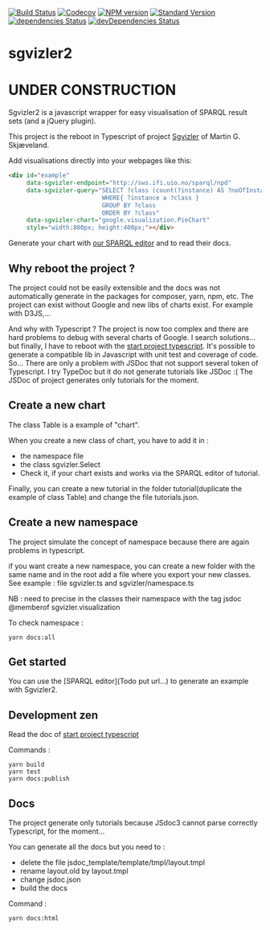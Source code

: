 [![Build Status](https://travis-ci.org/BorderCloud/sgvizler2.svg?branch=master)](https://travis-ci.org/BorderCloud/sgvizler2)
[![Codecov](https://img.shields.io/codecov/c/github/BorderCloud/sgvizler2.svg)](https://codecov.io/gh/BorderCloud/sgvizler2)
[![NPM version](https://img.shields.io/npm/v/sgvizler2.svg)](https://www.npmjs.com/package/sgvizler2)
[![Standard Version](https://img.shields.io/badge/release-standard%20version-brightgreen.svg)](https://github.com/conventional-changelog/standard-version)
[![dependencies Status](https://david-dm.org/bordercloud/sgvizler2/status.svg)](https://david-dm.org/bordercloud/sgvizler2)
[![devDependencies Status](https://david-dm.org/bordercloud/sgvizler2/dev-status.svg)](https://david-dm.org/bordercloud/sgvizler2?type=dev)

# sgvizler2
# UNDER CONSTRUCTION

Sgvizler2 is a javascript wrapper for easy visualisation of SPARQL result sets (and a jQuery plugin).

This project is the reboot in Typescript of project [Sgvizler](https://github.com/mgskjaeveland/sgvizler) of Martin G.
Skjæveland.

Add visualisations directly into your webpages like this:
```html
<div id="example"
     data-sgvizler-endpoint="http://sws.ifi.uio.no/sparql/npd"
     data-sgvizler-query="SELECT ?class (count(?instance) AS ?noOfInstances)
                          WHERE{ ?instance a ?class }
                          GROUP BY ?class
                          ORDER BY ?class"
     data-sgvizler-chart="google.visualization.PieChart"
     style="width:800px; height:400px;"></div>
```

Generate your chart with [our SPARQL editor](tutorial-A_Editor.html) and to
read their docs.

## Why reboot the project ?
The project could not be easily extensible and the docs was not automatically generate in the packages for composer,
yarn, npm, etc.
The project can exist without Google and new libs of charts exist. For example with D3JS,...

And why with Typescript ? The project is now too complex and there are hard problems to debug with
 several charts of Google. I search solutions... but finally, I have to reboot with
 the [start project typescript](https://github.com/bitjson/typescript-starter).
 It's possible to generate a compatible lib in Javascript with unit test and coverage of code. So...
 There are only a problem with JSDoc that not support several token of Typescript. I try TypeDoc but it do not generate
 tutorials like JSDoc :( The JSDoc of project generates only tutorials for the moment.

## Create a new chart

The class Table is a example of "chart".

When you create a new class of chart, you have to add it in :
* the namespace file
* the class sgvizler.Select
* Check it, if your chart exists and works via the SPARQL editor of tutorial.

Finally, you can create a new tutorial in the folder tutorial(duplicate the example of class Table) and change the file
tutorials.json.

## Create a new namespace

The project simulate the concept of namespace because there are again problems in typescript.

if you want create a new namespace, you can create a new folder with the same name and in the root add a file where you
export your new classes. See example :  file sgvizler.ts and sgvizler/namespace.ts

NB : need to precise in the classes their namespace with the tag jsdoc @memberof sgvizler.visualization

To check namespace :
 ```
 yarn docs:all
 ```

## Get started

You can use the [SPARQL editor](Todo put url...) to generate an example with Sgvizler2.

## Development zen

Read the doc of [start project typescript](https://www.typescriptlang.org/)

Commands :
```
yarn build
yarn test
yarn docs:publish
```

## Docs

The project generate only tutorials because JSdoc3 cannot parse correctly Typescript, for the moment...

You can generate all the docs but you need to :
* delete the file jsdoc_template/template/tmpl/layout.tmpl
* rename layout.old by layout.tmpl
* change jsdoc.json
* build the docs

Command :
```
yarn docs:html
```
